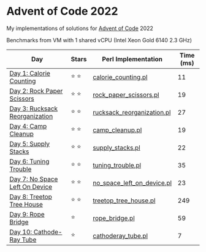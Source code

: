 # Advent of Code 2022

My implementations of solutions for [Advent of Code](https://adventofcode.com/) 2022

Benchmarks from VM with 1 shared vCPU (Intel Xeon Gold 6140 2.3 GHz)

| Day | Stars | Perl Implementation | Time (ms) |
| --- | ----- | ------------------- | --------- |
| [Day 1: Calorie Counting](https://adventofcode.com/2022/day/1) | :star: :star: | [calorie_counting.pl](d01/calorie_counting.pl) | 11 |
| [Day 2: Rock Paper Scissors](https://adventofcode.com/2022/day/2) | :star: :star: | [rock_paper_scissors.pl](d02/rock_paper_scissors.pl) | 19 |
| [Day 3: Rucksack Reorganization](https://adventofcode.com/2022/day/3) | :star: :star: | [rucksack_reorganization.pl](d03/rucksack_reorganization.pl) | 27 |
| [Day 4: Camp Cleanup](https://adventofcode.com/2022/day/4) | :star: :star: | [camp_cleanup.pl](d04/camp_cleanup.pl) | 19 |
| [Day 5: Supply Stacks](https://adventofcode.com/2022/day/5) | :star: :star: | [supply_stacks.pl](d05/supply_stacks.pl) | 22 |
| [Day 6: Tuning Trouble](https://adventofcode.com/2022/day/6) | :star: :star: | [tuning_trouble.pl](d06/tuning_trouble.pl) | 35 |
| [Day 7: No Space Left On Device](https://adventofcode.com/2022/day/7) | :star: :star: | [no_space_left_on_device.pl](d07/no_space_left_on_device.pl) | 23 |
| [Day 8: Treetop Tree House](https://adventofcode.com/2022/day/8) | :star: :star: | [treetop_tree_house.pl](d08/treetop_tree_house.pl) | 249 |
| [Day 9: Rope Bridge](https://adventofcode.com/2022/day/9) | :star: | [rope_bridge.pl](d09/rope_bridge.pl) | 59 |
| [Day 10: Cathode-Ray Tube](https://adventofcode.com/2022/day/10) | :star: | [cathoderay_tube.pl](d10/cathoderay_tube.pl) | 7 |

